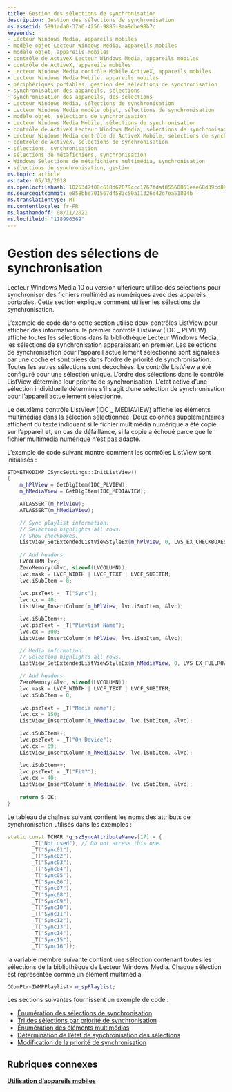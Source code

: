 ```yaml
---
title: Gestion des sélections de synchronisation
description: Gestion des sélections de synchronisation
ms.assetid: 5891ada0-37a6-4256-9885-8aa9dbe98b7c
keywords:
- Lecteur Windows Media, appareils mobiles
- modèle objet Lecteur Windows Media, appareils mobiles
- modèle objet, appareils mobiles
- contrôle de ActiveX Lecteur Windows Media, appareils mobiles
- contrôle de ActiveX, appareils mobiles
- Lecteur Windows Media contrôle Mobile ActiveX, appareils mobiles
- Lecteur Windows Media Mobile, appareils mobiles
- périphériques portables, gestion des sélections de synchronisation
- synchronisation des appareils, sélections
- synchronisation des appareils, des sélections
- Lecteur Windows Media, sélections de synchronisation
- Lecteur Windows Media modèle objet, sélections de synchronisation
- modèle objet, sélections de synchronisation
- Lecteur Windows Media Mobile, sélections de synchronisation
- contrôle de ActiveX Lecteur Windows Media, sélections de synchronisation
- Lecteur Windows Media contrôle de ActiveX Mobile, sélections de synchronisation
- contrôle de ActiveX, sélections de synchronisation
- sélections, synchronisation
- sélections de métafichiers, synchronisation
- Windows Sélections de métafichiers multimédia, synchronisation
- sélections de synchronisation, gestion
ms.topic: article
ms.date: 05/31/2018
ms.openlocfilehash: 10253d7f08c618d62079ccc1767fdaf85560861eae68d39cd897e7959eaffcad
ms.sourcegitcommit: e858bbe701567d4583c50a11326e42d7ea51804b
ms.translationtype: MT
ms.contentlocale: fr-FR
ms.lasthandoff: 08/11/2021
ms.locfileid: "118996369"
---
```

# <a name="managing-synchronization-playlists"></a>Gestion des sélections de synchronisation

Lecteur Windows Media 10 ou version ultérieure utilise des sélections pour synchroniser des fichiers multimédias numériques avec des appareils portables. Cette section explique comment utiliser les sélections de synchronisation.

L’exemple de code dans cette section utilise deux contrôles ListView pour afficher des informations. le premier contrôle ListView (IDC \_ PLVIEW) affiche toutes les sélections dans la bibliothèque Lecteur Windows Media, les sélections de synchronisation apparaissant en premier. Les sélections de synchronisation pour l’appareil actuellement sélectionné sont signalées par une coche et sont triées dans l’ordre de priorité de synchronisation. Toutes les autres sélections sont décochées. Le contrôle ListView a été configuré pour une sélection unique. L’ordre des sélections dans le contrôle ListView détermine leur priorité de synchronisation. L’état activé d’une sélection individuelle détermine s’il s’agit d’une sélection de synchronisation pour l’appareil actuellement sélectionné.

Le deuxième contrôle ListView (IDC \_ MEDIAVIEW) affiche les éléments multimédias dans la sélection sélectionnée. Deux colonnes supplémentaires affichent du texte indiquant si le fichier multimédia numérique a été copié sur l’appareil et, en cas de défaillance, si la copie a échoué parce que le fichier multimédia numérique n’est pas adapté.

L’exemple de code suivant montre comment les contrôles ListView sont initialisés :


```C++
STDMETHODIMP CSyncSettings::InitListView()
{
    m_hPlView = GetDlgItem(IDC_PLVIEW);
    m_hMediaView = GetDlgItem(IDC_MEDIAVIEW); 

    ATLASSERT(m_hPlView);
    ATLASSERT(m_hMediaView);

    // Sync playlist information.
    // Selection highlights all rows.
    // Show checkboxes.
    ListView_SetExtendedListViewStyleEx(m_hPlView, 0, LVS_EX_CHECKBOXES | LVS_EX_FULLROWSELECT);
   
    // Add headers.
    LVCOLUMN lvc;
    ZeroMemory(&lvc, sizeof(LVCOLUMN));
    lvc.mask = LVCF_WIDTH | LVCF_TEXT | LVCF_SUBITEM; 
    lvc.iSubItem = 0;
    
    lvc.pszText = _T("Sync");
    lvc.cx = 40;
    ListView_InsertColumn(m_hPlView, lvc.iSubItem, &lvc);

    lvc.iSubItem++;
    lvc.pszText = _T("Playlist Name");
    lvc.cx = 300;
    ListView_InsertColumn(m_hPlView, lvc.iSubItem, &lvc); 

    // Media information.
    // Selection highlights all rows.
    ListView_SetExtendedListViewStyleEx(m_hMediaView, 0, LVS_EX_FULLROWSELECT);

    // Add headers
    ZeroMemory(&lvc, sizeof(LVCOLUMN));
    lvc.mask = LVCF_WIDTH | LVCF_TEXT | LVCF_SUBITEM; 
    lvc.iSubItem = 0;
    
    lvc.pszText = _T("Media name");
    lvc.cx = 150;
    ListView_InsertColumn(m_hMediaView, lvc.iSubItem, &lvc);

    lvc.iSubItem++;
    lvc.pszText = _T("On Device");
    lvc.cx = 69;
    ListView_InsertColumn(m_hMediaView, lvc.iSubItem, &lvc);  

    lvc.iSubItem++;
    lvc.pszText = _T("Fit?");
    lvc.cx = 40;
    ListView_InsertColumn(m_hMediaView, lvc.iSubItem, &lvc);  
   
    return S_OK;
}
```



Le tableau de chaînes suivant contient les noms des attributs de synchronisation utilisés dans les exemples :


```C++
static const TCHAR *g_szSyncAttributeNames[17] = {
        _T("Not used"), // Do not access this one.
        _T("Sync01"),
        _T("Sync02"),
        _T("Sync03"),
        _T("Sync04"),
        _T("Sync05"),
        _T("Sync06"),
        _T("Sync07"),
        _T("Sync08"),
        _T("Sync09"),
        _T("Sync10"),
        _T("Sync11"),
        _T("Sync12"),
        _T("Sync13"),
        _T("Sync14"),
        _T("Sync15"),
        _T("Sync16")};
```



la variable membre suivante contient une sélection contenant toutes les sélections de la bibliothèque de Lecteur Windows Media. Chaque sélection est représentée comme un élément multimédia.


```C++
CComPtr<IWMPPlaylist> m_spPlaylist;
```



Les sections suivantes fournissent un exemple de code :

-   [Énumération des sélections de synchronisation](enumerating-synchronization-playlists.md)
-   [Tri des sélections par priorité de synchronisation](sorting-playlists-by-synchronization-priority.md)
-   [Énumération des éléments multimédias](enumerating-the-media-items.md)
-   [Détermination de l’état de synchronisation des sélections](determining-playlist-synchronization-state.md)
-   [Modification de la priorité de synchronisation](changing-synchronization-priority.md)

## <a name="related-topics"></a>Rubriques connexes

<dl> <dt>

[**Utilisation d’appareils mobiles**](working-with-portable-devices.md)
</dt> </dl>

 

 




